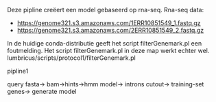 

Deze pipline creëert een model gebaseerd op rna-seq.
Rna-seq data:

* <a> https://genome321.s3.amazonaws.com/1ERR10851549_1.fastq.gz  </a>
* <a>   https://genome321.s3.amazonaws.com/2ERR10851549_2.fastq.gz </a>



In de huidige conda-distributie geeft het script filterGenemark.pl 
een foutmelding. Het script filterGenemark.pl in deze map werkt echter wel.
    lumbricus/scripts/protocol1/filterGenemark.pl 
	
	
pipline1  

query fasta-> bam->hints->hmm model-> introns cutout-> training-set genes-> generate model	
	